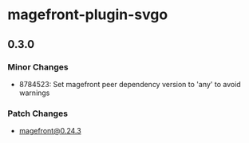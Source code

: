 # magefront-plugin-svgo

## 0.3.0

### Minor Changes

- 8784523: Set magefront peer dependency version to 'any' to avoid warnings

### Patch Changes

- magefront@0.24.3
